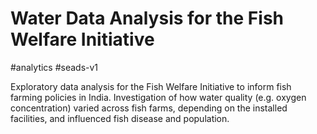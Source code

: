 # Water Data Analysis for the Fish Welfare Initiative

#analytics #seads-v1

Exploratory data analysis for the Fish Welfare Initiative to inform fish farming policies in India. Investigation of how water quality (e.g. oxygen concentration) varied across fish farms, depending on the installed facilities, and influenced fish disease and population.